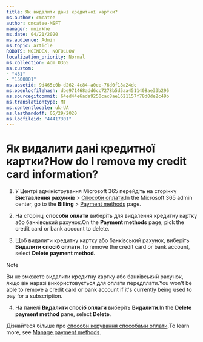 ```yaml
---
title: Як видалити дані кредитної картки?
ms.author: cmcatee
author: cmcatee-MSFT
manager: mnirkhe
ms.date: 04/21/2020
ms.audience: Admin
ms.topic: article
ROBOTS: NOINDEX, NOFOLLOW
localization_priority: Normal
ms.collection: Adm_O365
ms.custom:
- "431"
- "1500001"
ms.assetid: 9d465c0b-d262-4c84-a0ee-76d0f18a24dc
ms.openlocfilehash: dbe971468add6cc7278b5d5aa4511408ae33b296
ms.sourcegitcommit: 64ed44e6ada9250cac8ae1621157f78d0de2c49b
ms.translationtype: MT
ms.contentlocale: uk-UA
ms.lasthandoff: 05/29/2020
ms.locfileid: "44417301"
---
```

# <a name="how-do-i-remove-my-credit-card-information"></a><span data-ttu-id="e5e8e-102">Як видалити дані кредитної картки?</span><span class="sxs-lookup"><span data-stu-id="e5e8e-102">How do I remove my credit card information?</span></span>

1. <span data-ttu-id="e5e8e-103">У Центрі адміністрування Microsoft 365 перейдіть на сторінку **Виставлення рахунків** \> [Способи оплати](https://go.microsoft.com/fwlink/p/?linkid=2018806).</span><span class="sxs-lookup"><span data-stu-id="e5e8e-103">In the Microsoft 365 admin center, go to the **Billing** \> [Payment methods](https://go.microsoft.com/fwlink/p/?linkid=2018806) page.</span></span>

2. <span data-ttu-id="e5e8e-104">На сторінці **способи оплати** виберіть для видалення кредитну картку або банківський рахунок.</span><span class="sxs-lookup"><span data-stu-id="e5e8e-104">On the **Payment methods** page, pick the credit card or bank account to delete.</span></span>

3. <span data-ttu-id="e5e8e-105">Щоб видалити кредитну картку або банківський рахунок, виберіть **Видалити спосіб оплати.**</span><span class="sxs-lookup"><span data-stu-id="e5e8e-105">To remove the credit card or bank account, select **Delete payment method.**</span></span>

> [!NOTE]
> <span data-ttu-id="e5e8e-106">Ви не зможете видалити кредитну картку або банківський рахунок, якщо він наразі використовується для оплати передплати.</span><span class="sxs-lookup"><span data-stu-id="e5e8e-106">You won't be able to remove a credit card or bank account if it's currently being used to pay for a subscription.</span></span>

4. <span data-ttu-id="e5e8e-107">На панелі **Видалити спосіб оплати** виберіть **Видалити**.</span><span class="sxs-lookup"><span data-stu-id="e5e8e-107">In the **Delete payment method** pane, select **Delete**.</span></span>

<span data-ttu-id="e5e8e-108">Дізнайтеся більше про [способи керування способами оплати](https://docs.microsoft.com/microsoft-365/commerce/billing-and-payments/manage-payment-methods).</span><span class="sxs-lookup"><span data-stu-id="e5e8e-108">To learn more, see [Manage payment methods](https://docs.microsoft.com/microsoft-365/commerce/billing-and-payments/manage-payment-methods).</span></span>